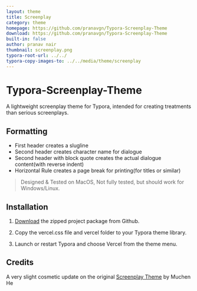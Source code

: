 ```yaml
---
layout: theme
title: Screenplay
category: theme
homepage: https://github.com/pranavgn/Typora-Screenplay-Theme
download: https://github.com/pranavgn/Typora-Screenplay-Theme
built-in: false
author: pranav nair
thumbnail: screenplay.png
typora-root-url: ../../
typora-copy-images-to: ../../media/theme/screenplay
---
```


# Typora-Screenplay-Theme
A lightweight screenplay theme for Typora, intended for creating treatments than serious screenplays.

## Formatting

- First header creates a slugline
- Second header creates character name for dialogue
- Second header with block quote creates the actual dialogue content(with reverse indent)
- Horizontal Rule creates a page break for printing(for titles or similar)

> Designed & Tested on MacOS, Not fully tested, but should work for Windows/Linux.

## Installation

1. [Download](https://github.com/pranavgn/Typora-Screenplay-Theme) the zipped project package from Github.

2. Copy the vercel.css file and vercel folder to your Typora theme library.

3. Launch or restart Typora and choose Vercel from the theme menu.

## Credits

A very slight cosmetic update on the original [Screenplay Theme](https://gist.github.com/FSXAC/22dbc604c57d4aa7725fc1239e3a11c5) by Muchen He
